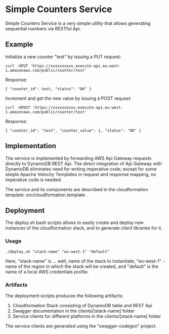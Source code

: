 # Simple Counters Service

Simple Counters Service is a very simple utility that allows generating sequential numbers via RESTful Api.

## Example

Initialize a new counter "test" by issuing a PUT request:
```
curl -XPUT 'https://xxxxxxxxxx.execute-api.eu-west-1.amazonaws.com/public/counter/test'
```
Response:
```
{ "counter_id": test, "status": "OK" }

```

Increment and get the new value by issuing a POST request:
```
curl -XPOST 'https://xxxxxxxxxx.execute-api.eu-west-1.amazonaws.com/public/counter/test'
```
Response:
```
{ "counter_id": "test", "counter_value": 1, "status": "OK" }
```

## Implementation

The service is implemented by forwarding AWS Api Gateway requests directly to DynamoDB REST Api. The direct integration of Api Gateway with DynamoDB eliminates need for writing imperative code; except for some simple Apache Velocity Templates in request and response mapping, no imperative code is needed.

The service and its components are described in the cloudformation template: src/cloudformation.template .

## Deployment

The deploy.sh bash scripts allows to easily create and deploy new instances of the cloudformation stack, and to generate client libraries for it.

### Usage

```
./deploy.sh "stack-name" "eu-west-1" "default"
```

Here, "stack-name" is ... well, name of the stack to instantiate, "eu-west-1" - name of the region in which the stack will be created, and "default" is the name of a local AWS credentials profile.

### Artifacts

The deployment scripts produces the following artifacts:

1. Cloudformation Stack consisting of DynamoDB table and REST Api
2. Swagger documentation in the clients/[stack-name] folder
3. Service clients for different platforms in the clients/[stack-name] folder

The service clients are generated using the "swagger-codegen" project.

